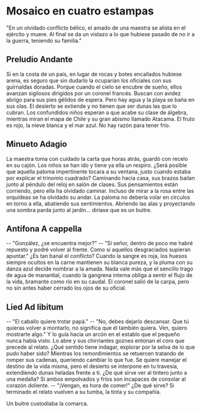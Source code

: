 # Mosaico en cuatro estampas

"En un olvidado conflicto bélico, el amado de una maestra se alista en el
ejército y muere. Al final se da un vistazo a lo que hubiese pasado de no ir a
la guerra, teniendo su familia."


## Preludio Andante

Si en la costa de un país, en lugar de rocas y botes encallados hubiese arena,
es seguro que sin dudarlo la ocuparían los oficiales con sus guirnaldas
doradas. Porque cuando el cielo se encubre de sueño, ellos avanzan sigilosos
dirigidos por un coronel francés. Buscan con avidez abrigo para sus pies
gélidos de espera. Pero hay agua y la playa se baña en sus olas. El desierto se
extiende y no tienen que ser dunas las que lo cubran. Los confundidos niños
esperan a que acabe su clase de álgebra, mientras miran el mapa de Chile y su
gran abismo llamado Atacama. El fruto es rojo, la nieve blanca y el mar azul.
No hay razón para tener frío. 


## Minueto Adagio

La maestra toma con cuidado la carta que horas atrás, guardó con recelo en su
cajón. Los niños se han ido y tiene ya ella un respiro. ¿Será posible que
aquella paloma impertinente tocara a su ventana, justo cuando estaba por
explicar el trinomio cuadrado? Caminando hacia casa, sus brazos bailan junto
al péndulo del reloj en salón de clases. Sus pensamientos están corriendo,
pero ella ha olvidado caminar. Incluso de mirar a la rosa entre las orquídeas
se ha olvidado su andar. La paloma no debería volar en círculos en torno a
ella, abatiendo sus sentimientos. Abriendo las alas y proyectando una sombra
parda junto al jardín... diríase que es un buitre. 


## Antífona A cappella

-- "González, ¿se encuentra mejor?"
-- "Sí señor, dentro de poco me habré repuesto y podré volver al frente. Como si
    aquellos desgraciados supieran apuntar."
¿Es tan banal el conflicto? Cuando la sangre es roja, los huesos siempre
ocultos en la carne mantienen su blanca pureza, y la pluma con su danza azul
decide nombrar a la amada. Nada vale más que el sencillo trago de agua de
manantial, cuando la gangrena interna obliga a sentir el flujo de la vida,
bramante como río en su caudal. El coronel salió de la carpa, pero no sin
antes haber cerrado los ojos de su oficial. 


## Lied Ad libitum

-- "El caballo quiere trotar papá."
-- "No, debes dejarlo descansar. Que tú quieras
volver a montarlo, no significa que él también quiera. Ven, quiero mostrarte
algo."  Y lo guía hacia un arcón en el establo que el pequeño nunca había visto.
Lo abre y sus chirriantes goznes entonan el coro que precede al relato. ¿Qué
sentido tiene indagar, explorar por la selva de lo que pudo haber sido? Mientras
los remordimientos se retuercen tratando de romper sus cadenas, queriendo
cambiar lo que fue. Se quiere manejar el destino de la vida misma, pero el
desierto se interpone en tu travesía, extendiendo dunas heladas frente a ti. ¿De
qué sirve ver al tintero junto a una medalla? Si ambos empolvados y fríos son
incapaces de consolar al corazón doliente.
-- "¡Vengan, es hora de comer!" ¿De qué sirve? Si terminado el relato
vuelven a su tumba, la tinta y su compañía.

Un buitre custodiaba la comarca.
